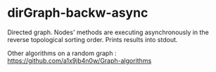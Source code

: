 # dirGraph-backw-async

Directed graph. 
Nodes' methods are executing asynchronously in the reverse topological sorting order.
Prints results into stdout.

Other algorithms on a random graph : https://github.com/a1x9jb4n0w/Graph-algorithms
